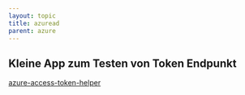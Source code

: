 ```yaml
---
layout: topic
title: azuread
parent: azure
---
```


## Kleine App zum Testen von Token Endpunkt

[azure-access-token-helper](https://github.com/Christoph-Raab/azure-access-token-helper)
